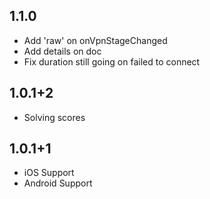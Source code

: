 ## 1.1.0
* Add 'raw' on onVpnStageChanged
* Add details on doc
* Fix duration still going on failed to connect
## 1.0.1+2
* Solving scores

## 1.0.1+1
* iOS Support
* Android Support
